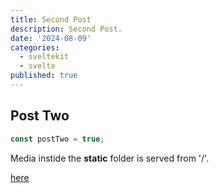 ```yaml
---
title: Second Post
description: Second Post.
date: '2024-08-09'
categories:
  - sveltekit
  - svelte
published: true
---
```


## Post Two

```ts
const postTwo = true;
```

Media instide the **static** folder is served from '/'.

[here](https://www.google.com)
